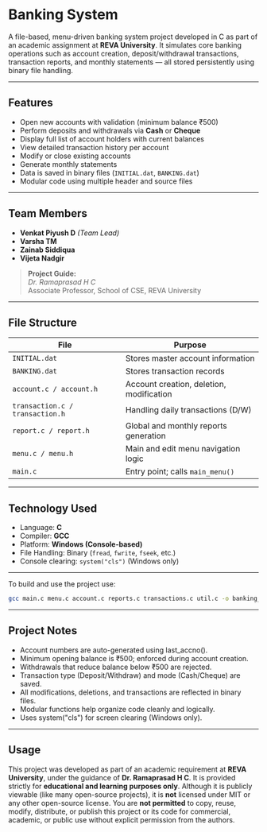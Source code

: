 # Banking System

A file-based, menu-driven banking system project developed in C as part of an academic assignment at **REVA University**. It simulates core banking operations such as account creation, deposit/withdrawal transactions, transaction reports, and monthly statements — all stored persistently using binary file handling.

---

## Features

- Open new accounts with validation (minimum balance ₹500)
- Perform deposits and withdrawals via **Cash** or **Cheque**
- Display full list of account holders with current balances
- View detailed transaction history per account
- Modify or close existing accounts
- Generate monthly statements
- Data is saved in binary files (`INITIAL.dat`, `BANKING.dat`)
- Modular code using multiple header and source files

---

## Team Members

- **Venkat Piyush D** *(Team Lead)*
- **Varsha TM**
- **Zainab Siddiqua**
- **Vijeta Nadgir**

> **Project Guide:**  
> *Dr. Ramaprasad H C*  
> Associate Professor, School of CSE, REVA University

---

## File Structure

| File                   | Purpose                                        |
|------------------------|------------------------------------------------|
| `INITIAL.dat`          | Stores master account information              |
| `BANKING.dat`          | Stores transaction records                     |
| `account.c / account.h`       | Account creation, deletion, modification     |
| `transaction.c / transaction.h` | Handling daily transactions (D/W)         |
| `report.c / report.h`         | Global and monthly reports generation       |
| `menu.c / menu.h`             | Main and edit menu navigation logic         |
| `main.c`                      | Entry point; calls `main_menu()`            |

---

## Technology Used

- Language: **C**
- Compiler: **GCC**
- Platform: **Windows (Console-based)**
- File Handling: Binary (`fread`, `fwrite`, `fseek`, etc.)
- Console clearing: `system("cls")` (Windows only)

---
 To build and use the project use:
 ```bash
 gcc main.c menu.c account.c reports.c transactions.c util.c -o banking_system -lm
```
---

## Project Notes
- Account numbers are auto-generated using last_accno().
- Minimum opening balance is ₹500; enforced during account creation.
- Withdrawals that reduce balance below ₹500 are rejected.
- Transaction type (Deposit/Withdraw) and mode (Cash/Cheque) are saved.
- All modifications, deletions, and transactions are reflected in binary files.
- Modular functions help organize code cleanly and logically.
- Uses system("cls") for screen clearing (Windows only).

---

 ## Usage
This project was developed as part of an academic requirement at **REVA University**, under the guidance of **Dr. Ramaprasad H C**.
It is provided strictly for **educational and learning purposes only**.
Although it is publicly viewable (like many open-source projects), it is **not** licensed under MIT or any other open-source license.
You are **not permitted** to copy, reuse, modify, distribute, or publish this project or its code for commercial, academic, or public use without explicit permission from the authors.
